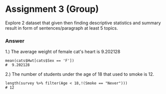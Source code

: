 # Assignment 3 (Group)
Explore 2 dataset that given then finding descriptive statistics and summary result in form of sentences/paragraph at least 5 topics.

### Answer

1.) The average weight of female cat's heart is 9.202128
```{R}
mean(cats$Hwt[cats$Sex == 'F'])
#  9.202128
```
2.) The number of students under the age of 18 that used to smoke is 12.
```{R}
length(survey %>% filter(Age < 18,!(Smoke == "Never")))
# 12
```
